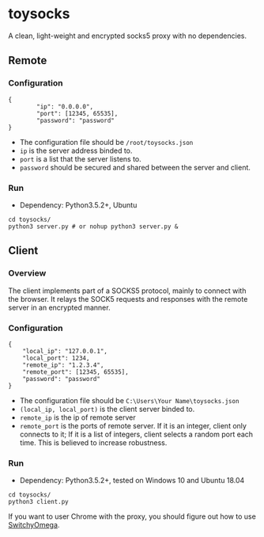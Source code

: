 # toysocks

A clean, light-weight and encrypted socks5 proxy with no dependencies.

## Remote

### Configuration
```
{
        "ip": "0.0.0.0",
        "port": [12345, 65535],
        "password": "password"
}
```
+ The configuration file should be `/root/toysocks.json`
+ `ip` is the server address binded to.
+ `port` is a list that the server listens to.
+ `password` should be secured and shared between the server and client.

### Run
+ Dependency: Python3.5.2+, Ubuntu

```
cd toysocks/
python3 server.py # or nohup python3 server.py &
```

## Client

### Overview

The client implements part of a SOCKS5 protocol, mainly to connect with the browser. It relays the SOCK5 requests and responses with the remote server in an encrypted manner.

### Configuration
```
{
	"local_ip": "127.0.0.1",
	"local_port": 1234,
	"remote_ip": "1.2.3.4",
	"remote_port": [12345, 65535],
	"password": "password"
}
```
+ The configuration file should be `C:\Users\Your Name\toysocks.json`
+ `(local_ip, local_port)` is the client server binded to.
+ `remote_ip` is the ip of remote server
+ `remote_port` is the ports of remote server. If it is an integer, client only connects to it;
  If it is a list of integers, client selects a random port each time. This is believed to
  increase robustness.

### Run
+ Dependency: Python3.5.2+, tested on Windows 10 and Ubuntu 18.04

```
cd toysocks/
python3 client.py
```

If you want to user Chrome with the proxy, you should figure out how to use [SwitchyOmega](https://chrome.google.com/webstore/detail/proxy-switchyomega/padekgcemlokbadohgkifijomclgjgif).





